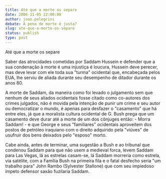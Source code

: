 ```yaml
---
title: Até que a morte os separe
date: 2006-11-05 22:00:00
author: joao.pelegrini
debate: A pena de morte é justa?
slug: ate-que-a-morte-os-separe
status: publish 
type: post
---
```


Até que a morte os separe   
  

Saber das atrocidades cometidas por Saddam Hussein e defender que a sua condenação à morte é uma injustiça é loucura, Hussein deve perecer, mas deve levar com ele toda sua "turma" ocidental que, encabeçada pelos EUA, lhe serviu de aliada durante seu desempenho de ditador durante os anos 80.   
  

A morte de Saddam, da maneira como foi levado o julgamento sem que nenhum de seus aliados ocidentais fosse citado como co-autores dos crimes julgados, não é movida pela intenção de punir um crime e seu autor ou democratizar o mundo, é apenas para desfazer o "casamento" que há entre eles, já que a moralista cultura ocidental de G. Bush prega que um casamento deve durar até a morte de um dos cônjuges então: - Morra Saddam! - e que George e seus "familiares" ocidentais aproveitem dos postos de petróleo iraquiano com o direito adquirido pela "viúves" de usufruir dos bens deixados pelo "esposo" morto.  
  

Cabe ainda, antes de terminar, uma sugestão a Bush e ao tribunal que condenou Saddam para que não usem a medieval forca, levem Saddam para Las Vegas, lá as estrelas casam-se, lá Saddam morreria como estrela, via satélite, com a Família Bush na primeira fila e o fatal desfecho seria "um trabalho para" John Rambo (Sylvester Stallone) que com seu impiedoso ímpeto defensor saxão fuzilaria Saddam.
